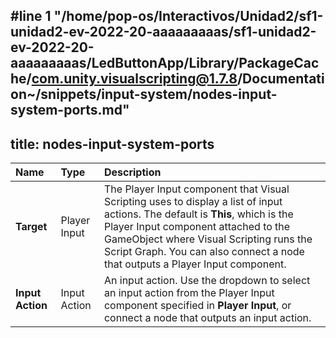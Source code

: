 #line 1 "/home/pop-os/Interactivos/Unidad2/sf1-unidad2-ev-2022-20-aaaaaaaaas/sf1-unidad2-ev-2022-20-aaaaaaaaas/LedButtonApp/Library/PackageCache/com.unity.visualscripting@1.7.8/Documentation~/snippets/input-system/nodes-input-system-ports.md"
---
title: nodes-input-system-ports
---

| **Name** | **Type** | **Description** |
| :------  | :------- | :-------------  |
| **Target**   | Player Input | The Player Input component that Visual Scripting uses to display a list of input actions. The default is **This**, which is the Player Input component attached to the GameObject where Visual Scripting runs the Script Graph. You can also connect a node that outputs a Player Input component.|
| **Input Action** | Input Action | An input action. Use the dropdown to select an input action from the Player Input component specified in **Player Input**, or connect a node that outputs an input action.|